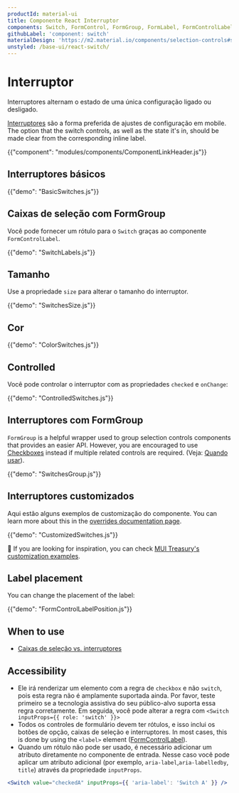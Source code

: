 ```yaml
---
productId: material-ui
title: Componente React Interruptor
components: Switch, FormControl, FormGroup, FormLabel, FormControlLabel
githubLabel: 'component: switch'
materialDesign: 'https://m2.material.io/components/selection-controls#switches'
unstyled: /base-ui/react-switch/
---
```


# Interruptor

<p class="description">Interruptores alternam o estado de uma única configuração ligado ou desligado.</p>

[Interruptores](https://m2.material.io/design/components/selection-controls.html#switches) são a forma preferida de ajustes de configuração em mobile. The option that the switch controls, as well as the state it's in, should be made clear from the corresponding inline label.

{{"component": "modules/components/ComponentLinkHeader.js"}}

## Interruptores básicos

{{"demo": "BasicSwitches.js"}}

## Caixas de seleção com FormGroup

Você pode fornecer um rótulo para o `Switch` graças ao componente `FormControlLabel`.

{{"demo": "SwitchLabels.js"}}

## Tamanho

Use a propriedade `size` para alterar o tamanho do interruptor.

{{"demo": "SwitchesSize.js"}}

## Cor

{{"demo": "ColorSwitches.js"}}

## Controlled

Você pode controlar o interruptor com as propriedades `checked` e `onChange`:

{{"demo": "ControlledSwitches.js"}}

## Interruptores com FormGroup

`FormGroup` is a helpful wrapper used to group selection controls components that provides an easier API. However, you are encouraged to use [Checkboxes](/material-ui/react-checkbox/) instead if multiple related controls are required. (Veja: [Quando usar](#when-to-use)).

{{"demo": "SwitchesGroup.js"}}

## Interruptores customizados

Aqui estão alguns exemplos de customização do componente. You can learn more about this in the [overrides documentation page](/material-ui/customization/how-to-customize/).

{{"demo": "CustomizedSwitches.js"}}

🎨 If you are looking for inspiration, you can check [MUI Treasury's customization examples](https://mui-treasury.com/styles/switch/).

## Label placement

You can change the placement of the label:

{{"demo": "FormControlLabelPosition.js"}}

## When to use

- [Caixas de seleção vs. interruptores](https://uxplanet.org/checkbox-vs-toggle-switch-7fc6e83f10b8)

## Accessibility

- Ele irá renderizar um elemento com a regra de `checkbox` e não `switch`, pois esta regra não é amplamente suportada ainda. Por favor, teste primeiro se a tecnologia assistiva do seu público-alvo suporta essa regra corretamente. Em seguida, você pode alterar a regra com `<Switch inputProps={{ role: 'switch' }}>`
- Todos os controles de formulário devem ter rótulos, e isso inclui os botões de opção, caixas de seleção e interruptores. In most cases, this is done by using the `<label>` element ([FormControlLabel](/material-ui/api/form-control-label/)).
- Quando um rótulo não pode ser usado, é necessário adicionar um atributo diretamente no componente de entrada. Nesse caso você pode aplicar um atributo adicional (por exemplo, `aria-label`,`aria-labelledby`, `title`) através da propriedade `inputProps`.

```jsx
<Switch value="checkedA" inputProps={{ 'aria-label': 'Switch A' }} />
```
